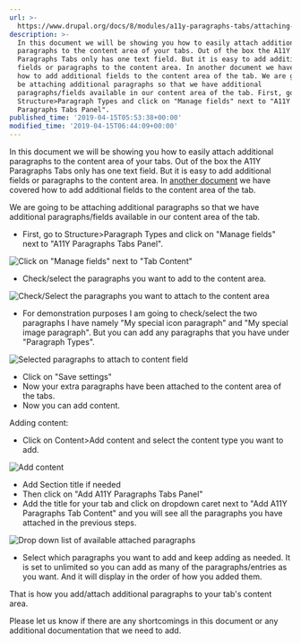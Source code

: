 ```yaml
---
url: >-
  https://www.drupal.org/docs/8/modules/a11y-paragraphs-tabs/attaching-additional-paragraphs-to-the-content-field-of-the-tab
description: >-
  In this document we will be showing you how to easily attach additional
  paragraphs to the content area of your tabs. Out of the box the A11Y
  Paragraphs Tabs only has one text field. But it is easy to add additional
  fields or paragraphs to the content area. In another document we have covered
  how to add additional fields to the content area of the tab. We are going to
  be attaching additional paragraphs so that we have additional
  paragraphs/fields available in our content area of the tab. First, go to
  Structure>Paragraph Types and click on "Manage fields" next to "A11Y
  Paragraphs Tabs Panel".
published_time: '2019-04-15T05:53:38+00:00'
modified_time: '2019-04-15T06:44:09+00:00'
---
```

In this document we will be showing you how to easily attach additional paragraphs to the content area of your tabs. Out of the box the A11Y Paragraphs Tabs only has one text field. But it is easy to add additional fields or paragraphs to the content area. In [another document](https://www.drupal.org/docs/8/modules/a11y-paragraphs-tabs/adding-additional-fields-to-a11y-paragraphs-tabs) we have covered how to add additional fields to the content area of the tab.

We are going to be attaching additional paragraphs so that we have additional paragraphs/fields available in our content area of the tab.

* First, go to Structure>Paragraph Types and click on "Manage fields" next to "A11Y Paragraphs Tabs Panel".

![Click on "Manage fields" next to "Tab Content"](https://www.drupal.org/files/add-paragraphs-edit.png)

* Check/select the paragraphs you want to add to the content area.

![Check/Select the paragraphs you want to attach to the content area](https://www.drupal.org/files/add-paragraphs-attach-paragraphs.png)

* For demonstration purposes I am going to check/select the two paragraphs I have namely "My special icon paragraph" and "My special image paragraph". But you can add any paragraphs that you have under "Paragraph Types".

![Selected paragraphs to attach to content field](https://www.drupal.org/files/add-paragraphs-attach-paragraphs-selection.png)

* Click on "Save settings"
* Now your extra paragraphs have been attached to the content area of the tabs.
* Now you can add content.

Adding content:

* Click on Content>Add content and select the content type you want to add.

![Add content](https://www.drupal.org/files/add-paragraphs-add-content.png)

* Add Section title if needed
* Then click on "Add A11Y Paragraphs Tabs Panel"
* Add the title for your tab and click on dropdown caret next to "Add A11Y Paragraphs Tab Content" and you will see all the paragraphs you have attached in the previous steps.

![Drop down list of available attached paragraphs](https://www.drupal.org/files/add-paragraphs-dropdown.png)

* Select which paragraphs you want to add and keep adding as needed. It is set to unlimited so you can add as many of the paragraphs/entries as you want. And it will display in the order of how you added them.

That is how you add/attach additional paragraphs to your tab's content area.

Please let us know if there are any shortcomings in this document or any additional documentation that we need to add.
